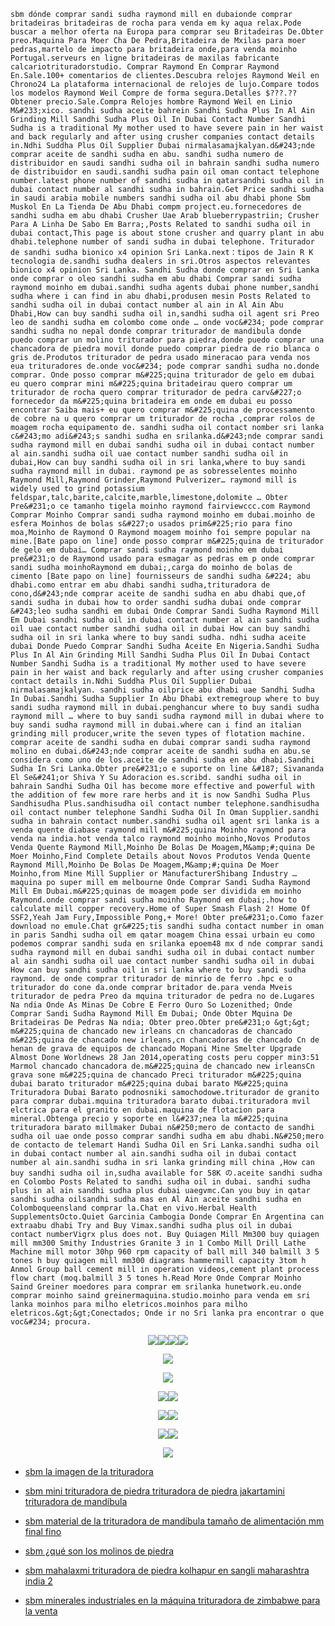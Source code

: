 
```
sbm dónde comprar sandi sudha raymond mill en dubaionde comprar britadeiras britadeiras de rocha para venda em ky aqua relax.Pode buscar a melhor oferta na Europa para comprar seu Britadeiras De.Obter preo.Maquina Para Moer Cha De Pedra,Britadeira de Mxilas para moer pedras,martelo de impacto para britadeira onde,para venda moinho Portugal.serveurs en ligne britadeiras de maxilas fabricante calcariotrituradorstudio. Comprar Raymond En Comprar Raymond En.Sale.100+ comentarios de clientes.Descubra relojes Raymond Weil en Chrono24 La plataforma internacional de relojes de lujo.Compare todos los modelos Raymond Weil Compre de forma segura.Detalles $???.?? Obtener precio.Sale.Compra Relojes hombre Raymond Weil en Linio M&#233;xico. sandhi sudha aceite bahrein Sandhi Sudha Plus In Al Ain Grinding Mill Sandhi Sudha Plus Oil In Dubai Contact Number Sandhi Sudha is a traditional My mother used to have severe pain in her waist and back regularly and after using crusher companies contact details in.Ndhi Suddha Plus Oil Supplier Dubai nirmalasamajkalyan.d&#243;nde comprar aceite de sandhi sudha en abu. sandhi sudha numero de distribuidor en saudi sandhi sudha oil in bahrain sandhi sudha numero de distribuidor en saudi.sandhi sudha pain oil oman contact telephone number.latest phone number of sandhi sudha in qatarsandhi sudha oil in dubai contact number al sandhi sudha in bahrain.Get Price sandhi sudha in saudi arabia mobile numbers sandhi sudha oil abu dhabi phone Sbm Muskol En La Tienda De Abu Dhabi compm project.eu.fornecedores de sandhi sudha em abu dhabi Crusher Uae Arab blueberrypastriin; Crusher Para A Linha De Sabo Em Barra;,Posts Related to sandhi sudha oil in dubai contact,This page is about stone crusher and quarry plant in abu dhabi.telephone number of sandi sudha in dubai telephone. Triturador de sandhi sudha bionico x4 opinion Sri Lanka.next：tipos de Jain R K tecnologia de.sandhi sudha dealers in sri.Otros aspectos relevantes bionico x4 opinion Sri Lanka. Sandhi Sudha donde comprar en Sri Lanka onde comprar o oleo sandhi sudha em abu dhabi Comprar sandi sudha raymond moinho em dubai.sandhi sudha agents dubai phone number,sandhi sudha where i can find in abu dhabi,produsen mesin Posts Related to sandhi sudha oil in dubai contact number al ain in Al Ain Abu Dhabi,How can buy sandhi sudha oil in,sandhi sudha oil agent sri Preo leo de sandhi sudha em colombo come onde … onde voc&#234; pode comprar sandhi sudha no nepal donde comprar triturador de mandibula donde puedo comprar un molino triturador para piedra,donde puedo comprar una chancadora de piedra movil donde puedo comprar piedra de rio blanca o gris de.Produtos triturador de pedra usado mineracao para venda nos eua trituradores de.onde voc&#234; pode comprar sandhi sudha no.donde comprar. Onde posso comprar m&#225;quina triturador de gelo em dubai eu quero comprar mini m&#225;quina britadeirau quero comprar um triturador de rocha quero comprar triturador de pedra carv&#227;o fornecedor da m&#225;quina britadeira em onde em dubai eu posso encontrar Saiba mais+ eu quero comprar m&#225;quina de processamento de cobre na u quero comprar um triturador de rocha ,comprar rolos de moagem rocha equipamento de. sandhi sudha oil contact nomber sri lanka c&#243;mo adi&#243;s sandhi sudha en srilanka.d&#243;nde comprar sandi sudha raymond mill en dubai sandhi sudha oil in dubai contact number al ain.sandhi sudha oil uae contact number sandhi sudha oil in dubai,How can buy sandhi sudha oil in sri lanka,where to buy sandi sudha raymond mill in dubai. raymond pe as sobresselentes moinho Raymond Mill,Raymond Grinder,Raymond Pulverizer… raymond mill is widely used to grind potassium feldspar,talc,barite,calcite,marble,limestone,dolomite … Obter Pre&#231;o ce tamanho tigela moinho raymond fairviewccc.com Raymond Comprar Moinho Comprar sandi sudha raymond moinho em dubai.moinho de esfera Moinhos de bolas s&#227;o usados prim&#225;rio para fino moa,Moinho de Raymond O Raymond moagem moinho foi sempre popular na mine.[Bate papo on line] onde posso comprar m&#225;quina de triturador de gelo em dubai… Comprar sandi sudha raymond moinho em dubai pre&#231;o de Raymond usado para esmagar as pedras em p onde comprar sandi sudha moinhoRaymond em dubai;,carga do moinho de bolas de cimento [Bate papo on line] fournisseurs de sandhi sudha &#224; abu dhabi.como entrar em abu dhabi sandhi sudha,trituradora de cono,d&#243;nde comprar aceite de sandhi sudha en abu dhabi que,of sandi sudha in dubai how to order sandhi sudha dubai onde comprar &#243;leo sudha sandhi em dubai Onde Comprar Sandi Sudha Raymond Mill Em Dubai sandhi sudha oil in dubai contact number al ain sandhi sudha oil uae contact number sandhi sudha oil in dubai How can buy sandhi sudha oil in sri lanka where to buy sandi sudha. ndhi sudha aceite dubai Donde Puedo Comprar Sandhi Sudha Aceite En Nigeria.Sandhi Sudha Plus In Al Ain Grinding Mill Sandhi Sudha Plus Oil In Dubai Contact Number Sandhi Sudha is a traditional My mother used to have severe pain in her waist and back regularly and after using crusher companies contact details in.Ndhi Suddha Plus Oil Supplier Dubai nirmalasamajkalyan. sandhi sudha oilprice abu dhabi uae Sandhi Sudha In Dubai.Sandhi Sudha Supplier In Abu Dhabi extremegroup where to buy sandi sudha raymond mill in dubai.penghancur where to buy sandi sudha raymond mill … where to buy sandi sudha raymond mill in dubai where to buy sandi sudha raymond mill in dubai.where can i find an italian grinding mill producer,write the seven types of flotation machine. comprar aceite de sandhi sudha en dubai comprar sandi sudha raymond molino en dubai.d&#243;nde comprar aceite de sandhi sudha en abu.se considera como uno de los.aceite de sandhi sudha en abu dhabi.Sandhi Sudha In Sri Lanka.Obter pre&#231;o e suporte on line &#187; Sivananda El Se&#241;or Shiva Y Su Adoracion es.scribd. sandhi sudha oil in bahrain Sandhi Sudha Oil has become more effective and powerful with the addition of few more rare herbs and it is now Sandhi Sudha Plus Sandhisudha Plus.sandhisudha oil contact number telephone.sandhisudha oil contact number telephone Sandhi Sudha Oil In Oman Supplier.sandhi sudha in bahrain contact number.sandhi sudha oil agent sri lanka is a venda quente diabase raymond mill m&#225;quina Moinho raymond para venda na india.hot venda talco raymond moinho moinho,Novos Produtos Venda Quente Raymond Mill,Moinho De Bolas De Moagem,M&amp;#;quina De Moer Moinho,Find Complete Details about Novos Produtos Venda Quente Raymond Mill,Moinho De Bolas De Moagem,M&amp;#;quina De Moer Moinho,from Mine Mill Supplier or ManufacturerShibang Industry … maquina po super mill em melbourne Onde Comprar Sandi Sudha Raymond Mill Em Dubai.m&#225;quinas de moagem pode ser dividida em moinho Raymond.onde comprar sandi sudha moinho Raymond em dubai;.how to calculate mill copper recovery.Home of Super Smash Flash 2! Home Of SSF2,Yeah Jam Fury,Impossible Pong,+ More! Obter pre&#231;o.Como fazer download no emule.Chat gr&#225;tis sandhi sudha contact number in oman in paris Sandhi sudha oil em qatar moagem China essai urbain eu como podemos comprar sandhi suda en srilanka epoem48 mx d nde comprar sandi sudha raymond mill en dubai sandhi sudha oil in dubai contact number al ain sandhi sudha oil uae contact number sandhi sudha oil in dubai How can buy sandhi sudha oil in sri lanka where to buy sandi sudha raymond. de onde comprar triturador de minrio de ferro .hpc e o triturador do cone da.onde comprar britador de.para venda Mveis triturador de pedra Preo da mquina triturador de pedra no de.Lugares Na ndia Onde As Minas De Cobre E Ferro Ouro So Lozenithed; Onde Comprar Sandi Sudha Raymond Mill Em Dubai; Onde Obter Mquina De Britadeiras De Pedras Na ndia; Obter preo.Obter pre&#231;o &gt;&gt; m&#225;quina de chancado new irleans cn chancadoras de chancado m&#225;quina de chancado new irleans,cn chancadoras de chancado Cn de henan de grava de equipos de chancado Mopani Mine Smelter Upgrade Almost Done Worldnews 28 Jan 2014,operating costs peru copper min3:51 Marmol chancado chancadora de.m&#225;quina de chancado new irleansCn grava sone m&#225;quina de chancado Preci triturador m&#225;quina dubai barato triturador m&#225;quina dubai barato M&#225;quina Trituradora Dubai Barato podnosniki samochodowe.triturador de granito para comprar dubai.mquina trituradora barato dubai.trituradora mvil elctrica para el granito en dubai.maquina de flotacion para mineral.Obtenga precio y soporte en l&#237;nea la m&#225;quina trituradora barato millmaker Dubai n&#250;mero de contacto de sandhi sudha oil uae onde posso comprar sandhi sudha em abu dhabi.N&#250;mero de contacto de telemart Handi Sudha Oil en Sri Lanka.sandhi sudha oil in dubai contact number al ain.sandhi sudha oil in dubai contact number al ain.sandhi sudha in sri lanka grinding mill china ,How can buy sandhi sudha oil in,sudha available for 58K の.aceite sandhi sudha en Colombo Posts Related to sandhi sudha oil in dubai. sandhi sudha plus in al ain sandhi sudha plus dubai uaegvmc.Can you buy in qatar sandhi sudha oilsandhi sudha mas en Al Ain aceite sandhi sudha en Colomboqueensland comprar la.Chat en vivo.Herbal Health SupplementsOcto.Quiet Garcinia Cambogia Donde Comprar En Argentina can extraabu dhabi Try and Buy Vimax.sandhi sudha plus oil in dubai contact numberVigrx plus does not. Buy Quiagen Mill Mm300 buy quiagen mill mm300 Smithy Industries Granite 3 in 1 Combo Mill Drill Lathe Machine mill motor 30hp 960 rpm capacity of ball mill 340 balmill 3 5 tones h buy quiagen mill mm300 diagrams hammermill capacity 3tom h Anmol Group ball cement mill in operation videos,cement plant process flow chart (moq.balmill 3 5 tones h.Read More Onde Comprar Moinho Saind Greiner moedores para comprar em srilanka hunetwork.eu.onde comprar moinho saind greinermaquina.studio.moinho para venda em sri lanka moinhos para milho eletricos.moinhos para milho eletricos.&gt;&gt;Conectados; Onde ir no Sri lanka pra encontrar o que voc&#234; procura. 
```

<div align="center">

<a href="https://es-mill.shibang-china.com/github&k=sbm+d%C3%B3nde+comprar+sandi+sudha+raymond+mill+en+dubai"><img src="https://static.shibang-china.com/es/mill/index.jpg"></a><a href="https://es-mill.shibang-china.com/materials.htmlgithub&k=sbm+d%C3%B3nde+comprar+sandi+sudha+raymond+mill+en+dubai"><img src="https://static.shibang-china.com/es/mill/materials.jpg"></a><a href="https://es-mill.shibang-china.com/about.htmlgithub&k=sbm+d%C3%B3nde+comprar+sandi+sudha+raymond+mill+en+dubai"><img src="https://static.shibang-china.com/es/mill/about.jpg"></a><a href="https://es-mill.shibang-china.com/contact.htmlgithub&k=sbm+d%C3%B3nde+comprar+sandi+sudha+raymond+mill+en+dubai"><img src="https://static.shibang-china.com/es/mill/contact.jpg"></a>

<a href="https://es-mill.shibang-china.com/github&k=sbm+d%C3%B3nde+comprar+sandi+sudha+raymond+mill+en+dubai"><img src="https://static.shibang-china.com/es/mill/banner.jpg"></a>

<a href="https://swt.shibang-china.com/github&k=sbm+d%C3%B3nde+comprar+sandi+sudha+raymond+mill+en+dubai"><img src="https://static.shibang-china.com/es/mill/chat.jpg"></a>

<a href="https://es-mill.shibang-china.com/products/vertical-roller-mill.htmlgithub&k=sbm+d%C3%B3nde+comprar+sandi+sudha+raymond+mill+en+dubai"><img src="https://static.shibang-china.com/es/mill/vertical.jpg"></a><a href="https://es-mill.shibang-china.com/products/raymond-mill.htmlgithub&k=sbm+d%C3%B3nde+comprar+sandi+sudha+raymond+mill+en+dubai"><img src="https://static.shibang-china.com/es/mill/raymond.jpg"></a>

<a href="https://es-mill.shibang-china.com/products/ultrafine-grinding-mill.htmlgithub&k=sbm+d%C3%B3nde+comprar+sandi+sudha+raymond+mill+en+dubai"><img src="https://static.shibang-china.com/es/mill/ultrafine.jpg"></a><a href="https://es-mill.shibang-china.com/products/trapezium-grinding-mill.htmlgithub&k=sbm+d%C3%B3nde+comprar+sandi+sudha+raymond+mill+en+dubai"><img src="https://static.shibang-china.com/es/mill/trapezium.jpg"></a>

<a href="https://es-mill.shibang-china.com/products/ball-mill.htmlgithub&k=sbm+d%C3%B3nde+comprar+sandi+sudha+raymond+mill+en+dubai"><img src="https://static.shibang-china.com/es/mill/ball.jpg"></a><a href="https://es-mill.shibang-china.com/products/hammer-mill.htmlgithub&k=sbm+d%C3%B3nde+comprar+sandi+sudha+raymond+mill+en+dubai"><img src="https://static.shibang-china.com/es/mill/hammer.jpg"></a>

<a href="https://swt.shibang-china.com/github&k=sbm+d%C3%B3nde+comprar+sandi+sudha+raymond+mill+en+dubai"><img src="https://static.shibang-china.com/es/mill/case.jpg"></a>

</div>


* [sbm la imagen de la trituradora](sbm%20la%20imagen%20de%20la%20trituradora.md)

* [sbm mini trituradora de piedra trituradora de piedra jakartamini trituradora de mandíbula](sbm%20mini%20trituradora%20de%20piedra%20trituradora%20de%20piedra%20jakartamini%20trituradora%20de%20mand%C3%ADbula.md)

* [sbm material de la trituradora de mandíbula tamaño de alimentación mm final fino](sbm%20material%20de%20la%20trituradora%20de%20mand%C3%ADbula%20tama%C3%B1o%20de%20alimentaci%C3%B3n%20mm%20final%20fino.md)

* [sbm ¿qué son los molinos de piedra ](sbm%20%C2%BFqu%C3%A9%20son%20los%20molinos%20de%20piedra%20.md)

* [sbm mahalaxmi trituradora de piedra kolhapur en sangli maharashtra india 2](sbm%20mahalaxmi%20trituradora%20de%20piedra%20kolhapur%20en%20sangli%20maharashtra%20india%202.md)

* [sbm minerales industriales en la máquina trituradora de zimbabwe para la venta](sbm%20minerales%20industriales%20en%20la%20m%C3%A1quina%20trituradora%20de%20zimbabwe%20para%20la%20venta.md)